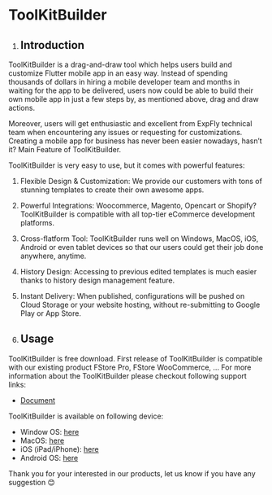 # ToolKitBuilder
1. ## Introduction
ToolKitBuilder is a drag-and-draw tool which helps users build and customize Flutter mobile app in an easy way. Instead of spending thousands of dollars in hiring a mobile developer team and months in waiting for the app to be delivered, users now could be able to build their own mobile app in just a few steps by, as mentioned above, drag and draw actions.

Moreover, users will get enthusiastic and excellent from ExpFly technical team when encountering any issues or requesting for customizations. Creating a mobile app for business has never been easier nowadays, hasn’t it? Main Feature of ToolKitBuilder.

ToolKitBuilder is very easy to use, but it comes with powerful features:
1. Flexible Design & Customization: We provide our customers with tons of stunning templates to create their own awesome apps.
2. Powerful Integrations: Woocommerce, Magento, Opencart or Shopify? ToolKitBuilder is compatible with all top-tier eCommerce development platforms.
3. Cross-flatform Tool: ToolKitBuilder runs well on Windows, MacOS, iOS, Android or even tablet devices so that our users could get their job done anywhere, anytime.
4. History Design: Accessing to previous edited templates is much easier thanks to history design management feature.
5. Instant Delivery: When published, configurations will be pushed on Cloud Storage or your website hosting, without re-submitting to Google Play or App Store.

2. ## Usage
ToolKitBuilder is free download. First release of ToolKitBuilder is compatible with our existing product FStore Pro, FStore WooCommerce, ... For more information about the ToolKitBuilder please checkout following support links:
- [Document](https://expfly.github.io/toolkitbuilder)

ToolKitBuilder is available on following device:
- Window OS: [here](https://expfly.github.io/toolkitbuilder)
- MacOS: [here](https://expfly.github.io/toolkitbuilder)
- iOS (iPad/iPhone): [here](https://expfly.github.io/toolkitbuilder)
- Android OS: [here](https://expfly.github.io/toolkitbuilder)

Thank you for your interested in our products, let us know if you have any suggestion 😊
